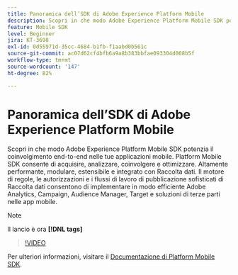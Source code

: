 ```yaml
---
title: Panoramica dell’SDK di Adobe Experience Platform Mobile
description: Scopri in che modo Adobe Experience Platform Mobile SDK potenzia il coinvolgimento end-to-end nelle tue applicazioni mobile. Platform Mobile SDK consente di acquisire, analizzare, coinvolgere e ottimizzare. Altamente performante, modulare, estensibile e integrato con Raccolta dati. Il motore di regole, le autorizzazioni e i flussi di lavoro di pubblicazione sofisticati di Raccolta dati consentono di implementare in modo efficiente Adobe Analytics, Campaign, Audience Manager, Target e soluzioni di terze parti nelle app mobile.
feature: Mobile SDK
level: Beginner
jira: KT-3698
exl-id: 0d55971d-35cc-4684-b1fb-f1aabd0b561c
source-git-commit: ac07d62cf4bfb6a9a8b383bbfae093304d008b5f
workflow-type: tm+mt
source-wordcount: '147'
ht-degree: 82%

---
```


# Panoramica dell’SDK di Adobe Experience Platform Mobile

Scopri in che modo Adobe Experience Platform Mobile SDK potenzia il coinvolgimento end-to-end nelle tue applicazioni mobile. Platform Mobile SDK consente di acquisire, analizzare, coinvolgere e ottimizzare. Altamente performante, modulare, estensibile e integrato con Raccolta dati. Il motore di regole, le autorizzazioni e i flussi di lavoro di pubblicazione sofisticati di Raccolta dati consentono di implementare in modo efficiente Adobe Analytics, Campaign, Audience Manager, Target e soluzioni di terze parti nelle app mobile.

>[!NOTE]
>
> Il lancio è ora **[!DNL tags]**

>[!VIDEO](https://video.tv.adobe.com/v/28948?quality=12&learn=on)

Per ulteriori informazioni, visitare il [Documentazione di Platform Mobile SDK](https://developer.adobe.com/client-sdks/documentation/).
